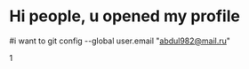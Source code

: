 # Hi people, u opened my profile 
#i want to 
git config --global user.email "abdul982@mail.ru"
<div> 1</div>

